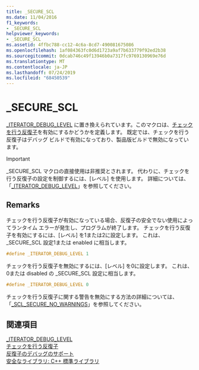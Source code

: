 ```yaml
---
title: _SECURE_SCL
ms.date: 11/04/2016
f1_keywords:
- _SECURE_SCL
helpviewer_keywords:
- _SECURE_SCL
ms.assetid: 4ffbc788-cc12-4c6a-8cd7-490081675086
ms.openlocfilehash: 1af084363fc0d6d1723a9af7b633779f92ed2b38
ms.sourcegitcommit: 0dcab746c49f13946b0a7317fc9769130969e76d
ms.translationtype: MT
ms.contentlocale: ja-JP
ms.lasthandoff: 07/24/2019
ms.locfileid: "68450539"
---
```

# <a name="securescl"></a>_SECURE_SCL

[_ITERATOR_DEBUG_LEVEL](../standard-library/iterator-debug-level.md) に置き換えられています。このマクロは、[チェックを行う反復子](../standard-library/checked-iterators.md)を有効にするかどうかを定義します。 既定では、チェックを行う反復子はデバッグ ビルドで有効になっており、製品版ビルドで無効になっています。

> [!IMPORTANT]
> _SECURE_SCL マクロの直接使用は非推奨とされます。 代わりに、チェックを行う反復子の設定を制御するには、[レベル] を使用します。 詳細については、「[_ITERATOR_DEBUG_LEVEL](../standard-library/iterator-debug-level.md)」を参照してください。

## <a name="remarks"></a>Remarks

チェックを行う反復子が有効になっている場合、反復子の安全でない使用によってランタイム エラーが発生し、プログラムが終了します。 チェックを行う反復子を有効にするには、[レベル] を1または2に設定します。 これは、_SECURE_SCL 設定1または enabled に相当します。

```cpp
#define _ITERATOR_DEBUG_LEVEL 1
```

チェックを行う反復子を無効にするには、[レベル] を0に設定します。 これは、0または disabled の _SECURE_SCL 設定に相当します。

```cpp
#define _ITERATOR_DEBUG_LEVEL 0
```

チェックを行う反復子に関する警告を無効にする方法の詳細については、「[_SCL_SECURE_NO_WARNINGS](../standard-library/scl-secure-no-warnings.md)」を参照してください。

## <a name="see-also"></a>関連項目

[_ITERATOR_DEBUG_LEVEL](../standard-library/iterator-debug-level.md)\
[チェックを行う反復子](../standard-library/checked-iterators.md)\
[反復子のデバッグのサポート](../standard-library/debug-iterator-support.md)\
[安全なライブラリ: C++ 標準ライブラリ](../standard-library/safe-libraries-cpp-standard-library.md)
